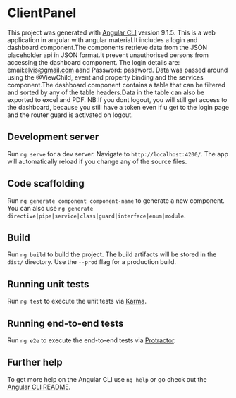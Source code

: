 # ClientPanel

This project was generated with [Angular CLI](https://github.com/angular/angular-cli) version 9.1.5.
This is a web application in angular with angular material.It includes a login and dashboard component.The components  retrieve data from the JSON placeholder api in JSON format.It prevent unauthorised persons from accessing the dashboard component. The login details are: email:elvis@gmail.com aand Password: password. Data was passed around using the @ViewChild, event and property binding and the services component.The dashboard component contains a table that can be filtered and sorted by any of the table headers.Data in the table can also be exported to excel and PDF.
NB:If you dont logout, you will still get access to the dashboard, because you still have a token even if u get to the login page and the router guard is activated on logout.

## Development server

Run `ng serve` for a dev server. Navigate to `http://localhost:4200/`. The app will automatically reload if you change any of the source files.

## Code scaffolding

Run `ng generate component component-name` to generate a new component. You can also use `ng generate directive|pipe|service|class|guard|interface|enum|module`.

## Build

Run `ng build` to build the project. The build artifacts will be stored in the `dist/` directory. Use the `--prod` flag for a production build.

## Running unit tests

Run `ng test` to execute the unit tests via [Karma](https://karma-runner.github.io).

## Running end-to-end tests

Run `ng e2e` to execute the end-to-end tests via [Protractor](http://www.protractortest.org/).

## Further help

To get more help on the Angular CLI use `ng help` or go check out the [Angular CLI README](https://github.com/angular/angular-cli/blob/master/README.md).
